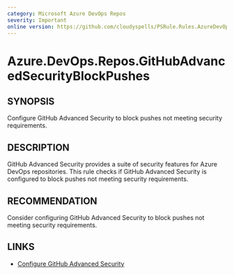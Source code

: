 ```yaml
---
category: Microsoft Azure DevOps Repos
severity: Important
online version: https://github.com/cloudyspells/PSRule.Rules.AzureDevOps/blob/main/src/PSRule.Rules.AzureDevOps/en/Azure.DevOps.Repos.GitHubAdvancedSecurityBlockPushes.md
---
```


# Azure.DevOps.Repos.GitHubAdvancedSecurityBlockPushes

## SYNOPSIS

Configure GitHub Advanced Security to block pushes not meeting security requirements.

## DESCRIPTION

GitHub Advanced Security provides a suite of security features for Azure DevOps
repositories. This rule checks if GitHub Advanced Security is configured to block
pushes not meeting security requirements.

## RECOMMENDATION

Consider configuring GitHub Advanced Security to block pushes not meeting security
requirements.

## LINKS

- [Configure GitHub Advanced Security](https://learn.microsoft.com/en-us/azure/devops/repos/security/configure-github-advanced-security-features?view=azure-devops&tabs=yaml)
